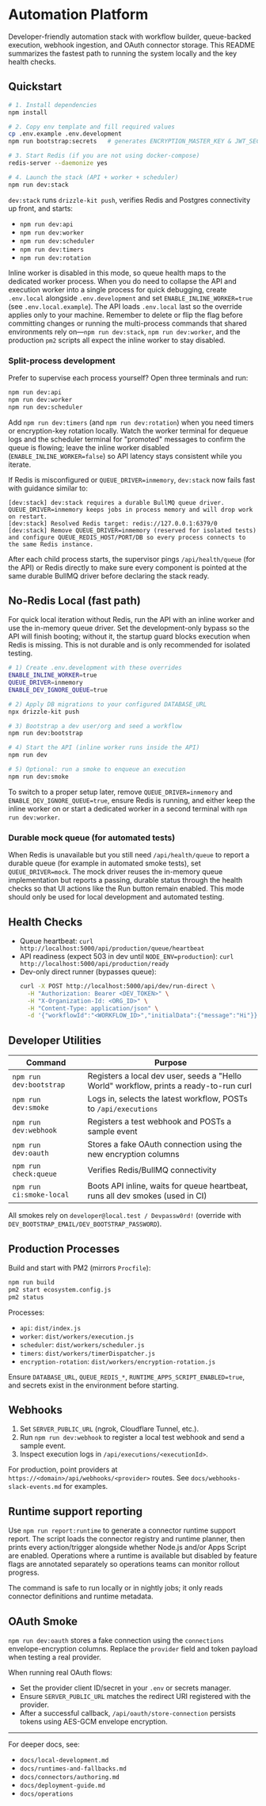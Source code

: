 # Automation Platform

Developer-friendly automation stack with workflow builder, queue-backed execution, webhook ingestion, and OAuth connector storage. This README summarizes the fastest path to running the system locally and the key health checks.

## Quickstart

```bash
# 1. Install dependencies
npm install

# 2. Copy env template and fill required values
cp .env.example .env.development
npm run bootstrap:secrets   # generates ENCRYPTION_MASTER_KEY & JWT_SECRET

# 3. Start Redis (if you are not using docker-compose)
redis-server --daemonize yes

# 4. Launch the stack (API + worker + scheduler)
npm run dev:stack
```

`dev:stack` runs `drizzle-kit push`, verifies Redis and Postgres connectivity up front, and starts:

- `npm run dev:api`
- `npm run dev:worker`
- `npm run dev:scheduler`
- `npm run dev:timers`
- `npm run dev:rotation`

Inline worker is disabled in this mode, so queue health maps to the dedicated worker process. When you do need to collapse the
API and execution worker into a single process for quick debugging, create `.env.local` alongside `.env.development` and set
`ENABLE_INLINE_WORKER=true` (see `.env.local.example`). The API loads `.env.local` last so the override applies only to your
machine. Remember to delete or flip the flag before committing changes or running the multi-process commands that shared
environments rely on—`npm run dev:stack`, `npm run dev:worker`, and the production `pm2` scripts all expect the inline worker to
stay disabled.

### Split-process development

Prefer to supervise each process yourself? Open three terminals and run:

```bash
npm run dev:api
npm run dev:worker
npm run dev:scheduler
```

Add `npm run dev:timers` (and `npm run dev:rotation`) when you need timers or encryption-key rotation locally. Watch the worker
terminal for dequeue logs and the scheduler terminal for "promoted" messages to confirm the queue is flowing; leave the inline
worker disabled (`ENABLE_INLINE_WORKER=false`) so API latency stays consistent while you iterate.

If Redis is misconfigured or `QUEUE_DRIVER=inmemory`, `dev:stack` now fails fast with guidance similar to:

```
[dev:stack] dev:stack requires a durable BullMQ queue driver. QUEUE_DRIVER=inmemory keeps jobs in process memory and will drop work on restart.
[dev:stack] Resolved Redis target: redis://127.0.0.1:6379/0
[dev:stack] Remove QUEUE_DRIVER=inmemory (reserved for isolated tests) and configure QUEUE_REDIS_HOST/PORT/DB so every process connects to the same Redis instance.
```

After each child process starts, the supervisor pings `/api/health/queue` (for the API) or Redis directly to make sure every component is pointed at the same durable BullMQ driver before declaring the stack ready.

## No-Redis Local (fast path)

For quick local iteration without Redis, run the API with an inline worker and use the in-memory queue driver. Set the development-only bypass so the API will finish booting; without it, the startup guard blocks execution when Redis is missing. This is not durable and is only recommended for isolated testing.

```bash
# 1) Create .env.development with these overrides
ENABLE_INLINE_WORKER=true
QUEUE_DRIVER=inmemory
ENABLE_DEV_IGNORE_QUEUE=true

# 2) Apply DB migrations to your configured DATABASE_URL
npx drizzle-kit push

# 3) Bootstrap a dev user/org and seed a workflow
npm run dev:bootstrap

# 4) Start the API (inline worker runs inside the API)
npm run dev

# 5) Optional: run a smoke to enqueue an execution
npm run dev:smoke
```

To switch to a proper setup later, remove `QUEUE_DRIVER=inmemory` and `ENABLE_DEV_IGNORE_QUEUE=true`, ensure Redis is running, and either keep the inline worker on or start a dedicated worker in a second terminal with `npm run dev:worker`.

### Durable mock queue (for automated tests)

When Redis is unavailable but you still need `/api/health/queue` to report a durable queue (for example in automated smoke tests), set `QUEUE_DRIVER=mock`. The mock driver reuses the in-memory queue implementation but reports a passing, durable status through the health checks so that UI actions like the Run button remain enabled. This mode should only be used for local development and automated testing.

## Health Checks

- Queue heartbeat: `curl http://localhost:5000/api/production/queue/heartbeat`
- API readiness (expect 503 in dev until `NODE_ENV=production`): `curl http://localhost:5000/api/production/ready`
- Dev-only direct runner (bypasses queue):
  ```bash
  curl -X POST http://localhost:5000/api/dev/run-direct \
    -H "Authorization: Bearer <DEV_TOKEN>" \
    -H "X-Organization-Id: <ORG_ID>" \
    -H "Content-Type: application/json" \
    -d '{"workflowId":"<WORKFLOW_ID>","initialData":{"message":"Hi"}}'
  ```

## Developer Utilities

| Command | Purpose |
| --- | --- |
| `npm run dev:bootstrap` | Registers a local dev user, seeds a "Hello World" workflow, prints a ready-to-run curl |
| `npm run dev:smoke` | Logs in, selects the latest workflow, POSTs to `/api/executions` |
| `npm run dev:webhook` | Registers a test webhook and POSTs a sample event |
| `npm run dev:oauth` | Stores a fake OAuth connection using the new encryption columns |
| `npm run check:queue` | Verifies Redis/BullMQ connectivity |
| `npm run ci:smoke-local` | Boots API inline, waits for queue heartbeat, runs all dev smokes (used in CI) |

All smokes rely on `developer@local.test / Devpassw0rd!` (override with `DEV_BOOTSTRAP_EMAIL/DEV_BOOTSTRAP_PASSWORD`).

## Production Processes

Build and start with PM2 (mirrors `Procfile`):

```bash
npm run build
pm2 start ecosystem.config.js
pm2 status
```

Processes:
- `api`: `dist/index.js`
- `worker`: `dist/workers/execution.js`
- `scheduler`: `dist/workers/scheduler.js`
- `timers`: `dist/workers/timerDispatcher.js`
- `encryption-rotation`: `dist/workers/encryption-rotation.js`

Ensure `DATABASE_URL`, `QUEUE_REDIS_*`, `RUNTIME_APPS_SCRIPT_ENABLED=true`, and secrets exist in the environment before starting.

## Webhooks

1. Set `SERVER_PUBLIC_URL` (ngrok, Cloudflare Tunnel, etc.).
2. Run `npm run dev:webhook` to register a local test webhook and send a sample event.
3. Inspect execution logs in `/api/executions/<executionId>`.

For production, point providers at `https://<domain>/api/webhooks/<provider>` routes. See `docs/webhooks-slack-events.md` for examples.

## Runtime support reporting

Use `npm run report:runtime` to generate a connector runtime support report. The script loads the connector registry and runtime planner, then prints every action/trigger alongside whether Node.js and/or Apps Script are enabled. Operations where a runtime is available but disabled by feature flags are annotated separately so operations teams can monitor rollout progress.

The command is safe to run locally or in nightly jobs; it only reads connector definitions and runtime metadata.

## OAuth Smoke

`npm run dev:oauth` stores a fake connection using the `connections` envelope-encryption columns. Replace the `provider` field and token payload when testing a real provider.

When running real OAuth flows:

- Set the provider client ID/secret in your `.env` or secrets manager.
- Ensure `SERVER_PUBLIC_URL` matches the redirect URI registered with the provider.
- After a successful callback, `/api/oauth/store-connection` persists tokens using AES-GCM envelope encryption.

---

For deeper docs, see:

- `docs/local-development.md`
- `docs/runtimes-and-fallbacks.md`
- `docs/connectors/authoring.md`
- `docs/deployment-guide.md`
- `docs/operations`
